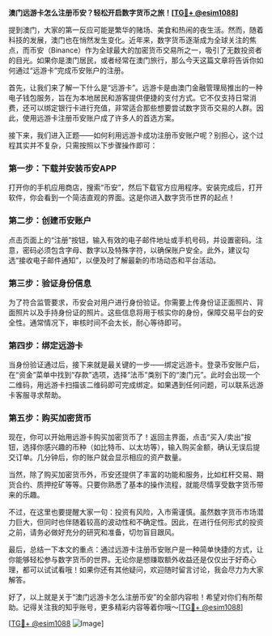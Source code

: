 **澳门远游卡怎么注册币安？轻松开启数字货币之旅！[[TG💪+ @esim1088](https://t.me/s/esim1088)]**

提到澳门，大家的第一反应可能是繁华的赌场、美食和热闹的夜生活。然而，随着科技的发展，澳门也在悄然发生变化。近年来，数字货币逐渐成为全球关注的焦点，而币安（Binance）作为全球最大的加密货币交易所之一，吸引了无数投资者的目光。如果你是澳门居民，或者经常在澳门旅行，那么今天这篇文章将告诉你如何通过“远游卡”完成币安账户的注册。

首先，让我们来了解一下什么是“远游卡”。远游卡是由澳门金融管理局推出的一种电子钱包服务，旨在为本地居民和游客提供便捷的支付方式。它不仅支持日常消费，还可以绑定银行卡进行充值，非常适合那些想要尝试数字货币交易的人群。因此，使用远游卡注册币安账户成了许多人的首选方案。

接下来，我们进入正题——如何利用远游卡成功注册币安账户呢？别担心，这个过程其实并不复杂，只需按照以下步骤操作即可：

### 第一步：下载并安装币安APP

打开你的手机应用商店，搜索“币安”，然后下载官方应用程序。安装完成后，打开软件，你会看到一个简洁直观的界面。这是你进入数字货币世界的起点！

### 第二步：创建币安账户

点击页面上的“注册”按钮，输入有效的电子邮件地址或手机号码，并设置密码。注意，密码必须包含字母、数字以及特殊字符，以确保账户安全。此外，建议勾选“接收电子邮件通知”，以便及时了解最新的市场动态和平台活动。

### 第三步：验证身份信息

为了符合监管要求，币安会对用户进行身份验证。你需要上传身份证正面照片、背面照片以及手持身份证的照片。这些信息将用于核实你的身份，保障交易平台的安全性。通常情况下，审核时间不会太长，耐心等待即可。

### 第四步：绑定远游卡

当身份验证通过后，接下来就是最关键的一步——绑定远游卡。登录币安账户后，在“资金”菜单中找到“存款”选项，选择“法币”类别下的“澳门元”。此时会出现一个二维码，用远游卡扫描该二维码即可完成绑定。如果遇到任何问题，可以联系远游卡客服寻求帮助。

### 第五步：购买加密货币

现在，你可以开始用远游卡购买加密货币了！返回主界面，点击“买入/卖出”按钮，选择你感兴趣的币种（如比特币、以太坊等），输入购买金额，确认无误后提交订单。几分钟后，你的账户就会显示相应的资产数量。

当然，除了购买加密货币外，币安还提供了丰富的功能和服务，比如杠杆交易、期货合约、质押挖矿等等。只要你熟悉了基本的操作流程，就能尽情享受数字货币带来的乐趣。

不过，在这里也要提醒大家一句：投资有风险，入市需谨慎。虽然数字货币市场潜力巨大，但同时也伴随着较高的波动性和不确定性。因此，在进行任何形式的投资之前，请务必做好充分的研究和准备，切勿盲目跟风。

最后，总结一下本文的重点：通过远游卡注册币安账户是一种简单快捷的方式，让你能够轻松参与数字货币的世界。无论你是想赚取额外收益还是仅仅出于好奇心理，都可以试试看哦！如果你还有其他疑问，欢迎随时留言讨论，我会尽力为大家解答。

好了，以上就是关于“澳门远游卡怎么注册币安”的全部内容啦！希望对你们有所帮助。记得关注我的知乎账号，更多精彩内容等着你哦～[[TG💪+ @esim1088](https://t.me/s/esim1088)]

[[TG💪+ @esim1088](https://t.me/s/esim1088) ![Image](https://i.postimg.cc/4NQfJmqS/Snipaste-2025-05-13-00-14-12.png)]